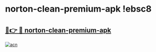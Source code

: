 # norton-clean-premium-apk !ebsc8

# <h2><a href="https://9e0onk.esa.edu.pl?title=norton-clean-premium-apk&ref=ebsc8">🔗👉 🔴 norton-clean-premium-apk</a></h2>

[![acn](https://github.com/user-attachments/assets/0f9c940e-d8b0-45ae-aac7-cd30a18b3e1c)](https://9e0onk.esa.edu.pl?title=norton-clean-premium-apk&ref=ebsc8)

